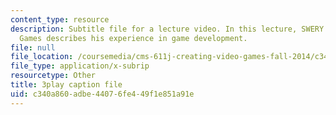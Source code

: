 ```yaml
---
content_type: resource
description: Subtitle file for a lecture video. In this lecture, SWERY from Access
  Games describes his experience in game development.
file: null
file_location: /coursemedia/cms-611j-creating-video-games-fall-2014/c340a860adbe44076fe449f1e851a91e_B1zWyyNoRq8.srt
file_type: application/x-subrip
resourcetype: Other
title: 3play caption file
uid: c340a860-adbe-4407-6fe4-49f1e851a91e
---
```

